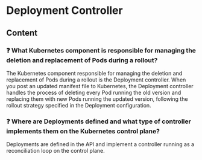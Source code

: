 # Deployment Controller

## Content

### ❓ What Kubernetes component is responsible for managing the deletion and replacement of Pods during a rollout?
The Kubernetes component responsible for managing the deletion and replacement of Pods during a rollout is the Deployment controller. When you post an updated manifest file to Kubernetes, the Deployment controller handles the process of deleting every Pod running the old version and replacing them with new Pods running the updated version, following the rollout strategy specified in the Deployment configuration.

### ❓ Where are Deployments defined and what type of controller implements them on the Kubernetes control plane?
Deployments are defined in the API and implement a controller running as a reconciliation loop on the control plane.

